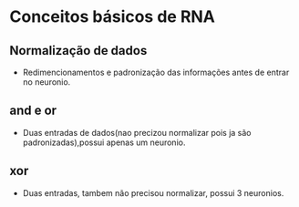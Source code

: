 # Conceitos básicos de RNA
## Normalização de dados 
- Redimencionamentos e padronização das informações antes de entrar no neuronio.
## and e or
- Duas entradas de dados(nao precizou normalizar pois ja são padronizadas),possui apenas um neuronio.
## xor
- Duas entradas, tambem não precisou normalizar, possui 3 neuronios.
